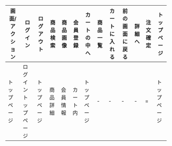 |画面/アクション|ログイン|ログアウト|商品検索|商品画像|会員登録|カートの中へ|商品一覧|カートに入れる|前の画面に戻る|詳細へ|注文確定|トップページ|
|--------------|--------|----------|-------|--------|--------|------------|-------|--------------|--------------|-----|--------|------------|
|トップページ|ログイントップページ|トップページ|商品詳細|会員情報|カート内|トップページ|-|-|-|-|=|トップページ|
